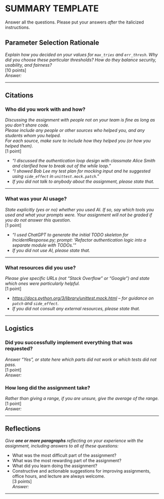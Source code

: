 # SUMMARY TEMPLATE

Answer all the questions. Please put your answers _after_ the italicized instructions.

## Parameter Selection Rationale  
_Explain how you decided on your values for `max_tries` and `err_thresh`. Why did you choose these particular thresholds? How do they balance security, usability, and fairness?_  
[10 points]  
_Answer:_

---

## Citations

### Who did you work with and how?  
_Discussing the assignment with people not on your team is fine as long as you don't share code._  
_Please include any people or other sources who helped you, and any students whom you helped._  
_For each source, make sure to include how they helped you (or how you helped them)._  
[1 point]

* _“I discussed the authentication loop design with classmate Alice Smith and clarified how to break out of the while loop.”_  
* _“I showed Bob Lee my test plan for mocking input and he suggested using `side_effect` in `unittest.mock.patch`.”_  
* _If you did not talk to anybody about the assignment, please state that._

---

### What was your AI usage?  
_State explicitly (yes or no) whether you used AI. If so, say which tools you used and what your prompts were. Your assignment will not be graded if you do not answer this question._  
[1 point]

* _“I used ChatGPT to generate the initial TODO skeleton for IncidentResponse.py; prompt: ‘Refactor authentication logic into a separate module with TODOs.’”_  
* _If you did not use AI, please state that._

---

### What resources did you use?  
_Please give specific URLs (not “Stack Overflow” or “Google”) and state which ones were particularly helpful._  
[1 point]

* _https://docs.python.org/3/library/unittest.mock.html – for guidance on `patch` and `side_effect`._  
* _If you did not consult any external resources, please state that._

---

## Logistics

### Did you successfully implement everything that was requested?  
_Answer “Yes”, or state here which parts did not work or which tests did not pass._  
[1 point]  
_Answer:_

### How long did the assignment take?  
_Rather than giving a range, if you are unsure, give the average of the range._  
[1 point]  
_Answer:_

---

## Reflections  
_Give **one or more paragraphs** reflecting on your experience with the assignment, including answers to all of these questions:_  
* What was the most difficult part of the assignment?  
* What was the most rewarding part of the assignment?  
* What did you learn doing the assignment?  
* Constructive and actionable suggestions for improving assignments, office hours, and lecture are always welcome.  
[3 points]  
_Answer:_

---

